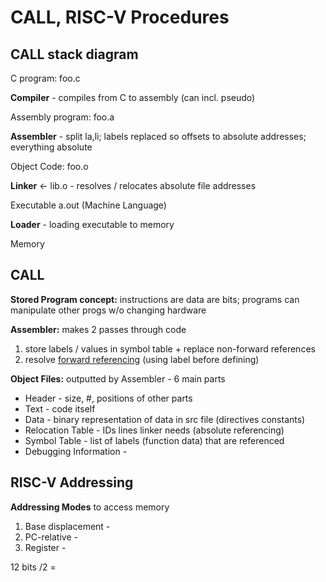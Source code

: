  # CALL, RISC-V Procedures

## CALL stack diagram

C program: foo.c

**Compiler** - compiles from C to assembly (can incl. pseudo)

Assembly program: foo.a

**Assembler** - split la,li; labels replaced so offsets to absolute addresses; everything absolute

Object Code: foo.o

**Linker** ← lib.o - resolves / relocates absolute file addresses

Executable a.out (Machine Language)

**Loader** - loading executable to memory

Memory

## CALL

**Stored Program concept:** instructions are data are bits; programs can manipulate other progs w/o changing hardware

**Assembler:** makes 2 passes through code

1. store labels / values in symbol table + replace non-forward references
2. resolve <u>forward referencing</u> (using label before defining)

**Object Files:** outputted by Assembler - 6 main parts

- Header - size, #, positions of other parts
- Text - code itself
- Data - binary representation of data in src file (directives constants)
- Relocation Table - IDs lines linker needs (absolute referencing)
- Symbol Table - list of labels (function data) that are referenced
- Debugging Information - 

## RISC-V Addressing

**Addressing Modes** to access memory

1. Base displacement - 
2. PC-relative - 
3. Register - 

12 bits /2 =
